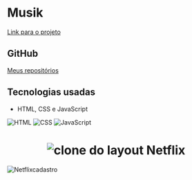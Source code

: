 # Musik

[Link para o projeto](http://cadastro-netflix.vercel.app/)
## GitHub
[Meus repositórios](https://github.com/Lincado)


## Tecnologias usadas

- HTML, CSS e JavaScript

![HTML](https://img.shields.io/badge/html5-%23E34F26.svg?style=for-the-badge&logo=html5&logoColor=white)
![CSS](https://img.shields.io/badge/css3-%231572B6.svg?style=for-the-badge&logo=css3&logoColor=white)
![JavaScript](https://img.shields.io/badge/javascript-%23323330.svg?style=for-the-badge&logo=javascript&logoColor=%23F7DF1E)

<h1 align="center"> <img alt="clone do layout Netflix" title="netflix" src="https://i.ibb.co/SwP5QLL/Netflix.png" /> </h1>


![Netflixcadastro](https://user-images.githubusercontent.com/103528491/186455129-36b14c77-47bf-4c2a-8aed-a09f5a24013b.gif)
